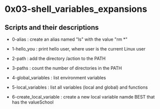 # 0x03-shell_variables_expansions

## Scripts and their descriptions

* 0-alias : create an alias named "ls" with the value "rm *"

* 1-hello_you : print hello user, where user is the current Linux user

* 2-path : add the directory /action to the PATH

* 3-paths : count the number of directories in the PATH

* 4-global_variables : list environment variables

* 5-local_variables : list all variables (local and global) and functions

* 6-create_local_variable : create a new local variable namde BEST that has the valueSchool

